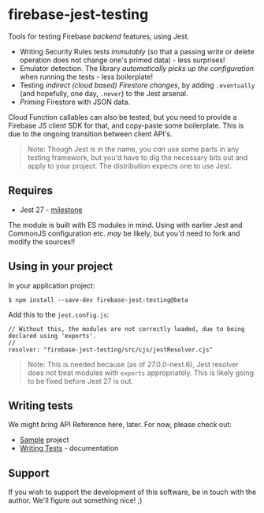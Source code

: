 # firebase-jest-testing

<!--
This README is visible on the npm package page: https://www.npmjs.com/package/firebase-jest-testing
-->

Tools for testing Firebase *backend* features, using Jest.

- Writing Security Rules tests *immutably* (so that a passing write or delete operation does not change one's primed data) - less surprises!
- Emulator detection. The library *automatically picks up the configuration* when running the tests - less boilerplate!
- Testing *indirect (cloud based) Firestore changes*, by adding `.eventually` (and hopefully, one day, `.never`) to the Jest arsenal.
- *Priming* Firestore with JSON data.

Cloud Function callables can also be tested, but you need to provide a Firebase JS client SDK for that, and copy-paste some boilerplate. This is due to the ongoing transition between client API's.

>Note: Though Jest is in the name, you *can* use some parts in any testing framework, but you'd have to dig the necessary bits out and apply to your project. The distribution expects one to use Jest.

## Requires

- Jest 27 - [milestone](https://github.com/facebook/jest/milestone/12)

The module is built with ES modules in mind. Using with earlier Jest and CommonJS configuration etc. *may* be likely, but you'd need to fork and modify the sources!!

<!--
## Projects using the library

- [GroundLevel Firebase ES](https://github.com/akauppi/GroundLevel-firebase-es) - a Vue.js 3 application template / collaborative graphical tool

*If you find the tool useful, please consider adding a link to your project (as a PR).*
-->

## Using in your project

In your application project:

```
$ npm install --save-dev firebase-jest-testing@beta
```

Add this to the `jest.config.js`:

```
// Without this, the modules are not correctly loaded, due to being declared using 'exports'.
//
resolver: "firebase-jest-testing/src/cjs/jestResolver.cjs"
```

>Note: This is needed because (as of 27.0.0-next.6), Jest resolver does not treat modules with `exports` appropriately. This is likely going to be fixed before Jest 27 is out.


## Writing tests

We might bring API Reference here, later. For now, please check out:

- [Sample](https://github.com/akauppi/firebase-jest-testing/tree/master/sample) project
- [Writing Tests](https://github.com/akauppi/firebase-jest-testing/blob/master/Writing%20tests.md) - documentation


## Support

If you wish to support the development of this software, be in touch with the author. We'll figure out something nice! ;)

